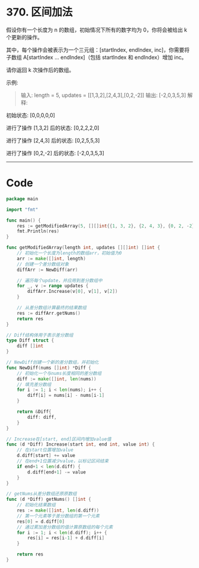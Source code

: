 # 370. 区间加法
假设你有一个长度为 n 的数组，初始情况下所有的数字均为 0，你将会被给出 k​​​​​​​ 个更新的操作。

其中，每个操作会被表示为一个三元组：[startIndex, endIndex, inc]，你需要将子数组 A[startIndex ... endIndex]（包括 startIndex 和 endIndex）增加 inc。

请你返回 k 次操作后的数组。

示例:
> 输入: length = 5, updates = [[1,3,2],[2,4,3],[0,2,-2]]
输出: [-2,0,3,5,3]
解释:

初始状态:
[0,0,0,0,0]

进行了操作 [1,3,2] 后的状态:
[0,2,2,2,0]

进行了操作 [2,4,3] 后的状态:
[0,2,5,5,3]

进行了操作 [0,2,-2] 后的状态:
[-2,0,3,5,3]

---

# Code
```go
package main

import "fmt"

func main() {
	res := getModifiedArray(5, [][]int{{1, 3, 2}, {2, 4, 3}, {0, 2, -2}})
	fmt.Println(res)
}

func getModifiedArray(length int, updates [][]int) []int {
	// 初始化一个长度为length的数组arr，初始值为0
	arr := make([]int, length)
	// 创建一个差分数组对象
	diffArr := NewDiff(arr)

	// 遍历每个update，并应用到差分数组中
	for _, v := range updates {
		diffArr.Increase(v[0], v[1], v[2])
	}

	// 从差分数组计算最终的结果数组
	res := diffArr.getNums()
	return res
}

// Diff结构体用于表示差分数组
type Diff struct {
	diff []int
}

// NewDiff创建一个新的差分数组，并初始化
func NewDiff(nums []int) *Diff {
	// 初始化一个与nums长度相同的差分数组
	diff := make([]int, len(nums))
	// 填充差分数组
	for i := 1; i < len(nums); i++ {
		diff[i] = nums[i] - nums[i-1]
	}

	return &Diff{
		diff: diff,
	}
}

// Increase在[start, end]区间内增加value值
func (d *Diff) Increase(start int, end int, value int) {
	// 在start位置增加value
	d.diff[start] += value
	// 在end+1位置减少value，以标记区间结束
	if end+1 < len(d.diff) {
		d.diff[end+1] -= value
	}
}

// getNums从差分数组还原原数组
func (d *Diff) getNums() []int {
	// 初始化结果数组
	res := make([]int, len(d.diff))
	// 第一个元素等于差分数组的第一个元素
	res[0] = d.diff[0]
	// 通过累加差分数组的值计算原数组的每个元素
	for i := 1; i < len(d.diff); i++ {
		res[i] = res[i-1] + d.diff[i]
	}

	return res
}
```